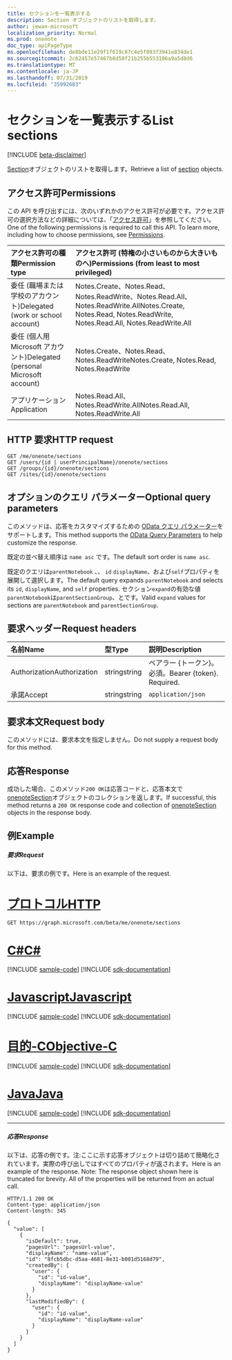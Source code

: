 ```yaml
---
title: セクションを一覧表示する
description: Section オブジェクトのリストを取得します。
author: jewan-microsoft
localization_priority: Normal
ms.prod: onenote
doc_type: apiPageType
ms.openlocfilehash: de8bde11e29f1f619c87c4e5f093f3941e834de1
ms.sourcegitcommit: 2c62457e57467b8d50f21b255b553106a9a5d8d6
ms.translationtype: MT
ms.contentlocale: ja-JP
ms.lasthandoff: 07/31/2019
ms.locfileid: "35992683"
---
```

# <a name="list-sections"></a><span data-ttu-id="f2f05-103">セクションを一覧表示する</span><span class="sxs-lookup"><span data-stu-id="f2f05-103">List sections</span></span>

[!INCLUDE [beta-disclaimer](../../includes/beta-disclaimer.md)]

<span data-ttu-id="f2f05-104">[Section](../resources/onenotesection.md)オブジェクトのリストを取得します。</span><span class="sxs-lookup"><span data-stu-id="f2f05-104">Retrieve a list of [section](../resources/onenotesection.md) objects.</span></span>
## <a name="permissions"></a><span data-ttu-id="f2f05-105">アクセス許可</span><span class="sxs-lookup"><span data-stu-id="f2f05-105">Permissions</span></span>
<span data-ttu-id="f2f05-p101">この API を呼び出すには、次のいずれかのアクセス許可が必要です。アクセス許可の選択方法などの詳細については、「[アクセス許可](/graph/permissions-reference)」を参照してください。</span><span class="sxs-lookup"><span data-stu-id="f2f05-p101">One of the following permissions is required to call this API. To learn more, including how to choose permissions, see [Permissions](/graph/permissions-reference).</span></span>

|<span data-ttu-id="f2f05-108">アクセス許可の種類</span><span class="sxs-lookup"><span data-stu-id="f2f05-108">Permission type</span></span>      | <span data-ttu-id="f2f05-109">アクセス許可 (特権の小さいものから大きいものへ)</span><span class="sxs-lookup"><span data-stu-id="f2f05-109">Permissions (from least to most privileged)</span></span>              |
|:--------------------|:---------------------------------------------------------|
|<span data-ttu-id="f2f05-110">委任 (職場または学校のアカウント)</span><span class="sxs-lookup"><span data-stu-id="f2f05-110">Delegated (work or school account)</span></span> | <span data-ttu-id="f2f05-111">Notes.Create、Notes.Read、Notes.ReadWrite、Notes.Read.All、Notes.ReadWrite.All</span><span class="sxs-lookup"><span data-stu-id="f2f05-111">Notes.Create, Notes.Read, Notes.ReadWrite, Notes.Read.All, Notes.ReadWrite.All</span></span>    |
|<span data-ttu-id="f2f05-112">委任 (個人用 Microsoft アカウント)</span><span class="sxs-lookup"><span data-stu-id="f2f05-112">Delegated (personal Microsoft account)</span></span> | <span data-ttu-id="f2f05-113">Notes.Create、Notes.Read、Notes.ReadWrite</span><span class="sxs-lookup"><span data-stu-id="f2f05-113">Notes.Create, Notes.Read, Notes.ReadWrite</span></span>    |
|<span data-ttu-id="f2f05-114">アプリケーション</span><span class="sxs-lookup"><span data-stu-id="f2f05-114">Application</span></span> | <span data-ttu-id="f2f05-115">Notes.Read.All、Notes.ReadWrite.All</span><span class="sxs-lookup"><span data-stu-id="f2f05-115">Notes.Read.All, Notes.ReadWrite.All</span></span> |

## <a name="http-request"></a><span data-ttu-id="f2f05-116">HTTP 要求</span><span class="sxs-lookup"><span data-stu-id="f2f05-116">HTTP request</span></span>
<!-- { "blockType": "ignored" } -->
```http
GET /me/onenote/sections
GET /users/{id | userPrincipalName}/onenote/sections
GET /groups/{id}/onenote/sections
GET /sites/{id}/onenote/sections
```
## <a name="optional-query-parameters"></a><span data-ttu-id="f2f05-117">オプションのクエリ パラメーター</span><span class="sxs-lookup"><span data-stu-id="f2f05-117">Optional query parameters</span></span>
<span data-ttu-id="f2f05-118">このメソッドは、応答をカスタマイズするための [OData クエリ パラメーター](https://developer.microsoft.com/graph/docs/concepts/query_parameters)をサポートします。</span><span class="sxs-lookup"><span data-stu-id="f2f05-118">This method supports the [OData Query Parameters](https://developer.microsoft.com/graph/docs/concepts/query_parameters) to help customize the response.</span></span>

<span data-ttu-id="f2f05-119">既定の並べ替え順序は `name asc` です。</span><span class="sxs-lookup"><span data-stu-id="f2f05-119">The default sort order is `name asc`.</span></span>

<span data-ttu-id="f2f05-120">既定のクエリは`parentNotebook` 、、 `id` `displayName`、および`self`プロパティを展開して選択します。</span><span class="sxs-lookup"><span data-stu-id="f2f05-120">The default query expands `parentNotebook` and selects its `id`, `displayName`, and `self` properties.</span></span> <span data-ttu-id="f2f05-121">セクション`expand`の有効な値`parentNotebook`は`parentSectionGroup`、とです。</span><span class="sxs-lookup"><span data-stu-id="f2f05-121">Valid `expand` values for sections are `parentNotebook` and `parentSectionGroup`.</span></span>

## <a name="request-headers"></a><span data-ttu-id="f2f05-122">要求ヘッダー</span><span class="sxs-lookup"><span data-stu-id="f2f05-122">Request headers</span></span>
| <span data-ttu-id="f2f05-123">名前</span><span class="sxs-lookup"><span data-stu-id="f2f05-123">Name</span></span>       | <span data-ttu-id="f2f05-124">型</span><span class="sxs-lookup"><span data-stu-id="f2f05-124">Type</span></span> | <span data-ttu-id="f2f05-125">説明</span><span class="sxs-lookup"><span data-stu-id="f2f05-125">Description</span></span>|
|:-----------|:------|:----------|
| <span data-ttu-id="f2f05-126">Authorization</span><span class="sxs-lookup"><span data-stu-id="f2f05-126">Authorization</span></span>  | <span data-ttu-id="f2f05-127">string</span><span class="sxs-lookup"><span data-stu-id="f2f05-127">string</span></span>  | <span data-ttu-id="f2f05-p103">ベアラー {トークン}。必須。</span><span class="sxs-lookup"><span data-stu-id="f2f05-p103">Bearer {token}. Required.</span></span> |
| <span data-ttu-id="f2f05-130">承諾</span><span class="sxs-lookup"><span data-stu-id="f2f05-130">Accept</span></span> | <span data-ttu-id="f2f05-131">string</span><span class="sxs-lookup"><span data-stu-id="f2f05-131">string</span></span> | `application/json` |

## <a name="request-body"></a><span data-ttu-id="f2f05-132">要求本文</span><span class="sxs-lookup"><span data-stu-id="f2f05-132">Request body</span></span>
<span data-ttu-id="f2f05-133">このメソッドには、要求本文を指定しません。</span><span class="sxs-lookup"><span data-stu-id="f2f05-133">Do not supply a request body for this method.</span></span>

## <a name="response"></a><span data-ttu-id="f2f05-134">応答</span><span class="sxs-lookup"><span data-stu-id="f2f05-134">Response</span></span>

<span data-ttu-id="f2f05-135">成功した場合、このメソッド`200 OK`は応答コードと、応答本文で[onenoteSection](../resources/onenotesection.md)オブジェクトのコレクションを返します。</span><span class="sxs-lookup"><span data-stu-id="f2f05-135">If successful, this method returns a `200 OK` response code and collection of [onenoteSection](../resources/onenotesection.md) objects in the response body.</span></span>
## <a name="example"></a><span data-ttu-id="f2f05-136">例</span><span class="sxs-lookup"><span data-stu-id="f2f05-136">Example</span></span>
##### <a name="request"></a><span data-ttu-id="f2f05-137">要求</span><span class="sxs-lookup"><span data-stu-id="f2f05-137">Request</span></span>
<span data-ttu-id="f2f05-138">以下は、要求の例です。</span><span class="sxs-lookup"><span data-stu-id="f2f05-138">Here is an example of the request.</span></span>

# <a name="httptabhttp"></a>[<span data-ttu-id="f2f05-139">プロトコル</span><span class="sxs-lookup"><span data-stu-id="f2f05-139">HTTP</span></span>](#tab/http)
<!-- {
  "blockType": "request",
  "name": "onenote_get_sections"
}-->
```http
GET https://graph.microsoft.com/beta/me/onenote/sections
```
# <a name="ctabcsharp"></a>[<span data-ttu-id="f2f05-140">C#</span><span class="sxs-lookup"><span data-stu-id="f2f05-140">C#</span></span>](#tab/csharp)
[!INCLUDE [sample-code](../includes/snippets/csharp/onenote-get-sections-csharp-snippets.md)]
[!INCLUDE [sdk-documentation](../includes/snippets/snippets-sdk-documentation-link.md)]

# <a name="javascripttabjavascript"></a>[<span data-ttu-id="f2f05-141">Javascript</span><span class="sxs-lookup"><span data-stu-id="f2f05-141">Javascript</span></span>](#tab/javascript)
[!INCLUDE [sample-code](../includes/snippets/javascript/onenote-get-sections-javascript-snippets.md)]
[!INCLUDE [sdk-documentation](../includes/snippets/snippets-sdk-documentation-link.md)]

# <a name="objective-ctabobjc"></a>[<span data-ttu-id="f2f05-142">目的-C</span><span class="sxs-lookup"><span data-stu-id="f2f05-142">Objective-C</span></span>](#tab/objc)
[!INCLUDE [sample-code](../includes/snippets/objc/onenote-get-sections-objc-snippets.md)]
[!INCLUDE [sdk-documentation](../includes/snippets/snippets-sdk-documentation-link.md)]

# <a name="javatabjava"></a>[<span data-ttu-id="f2f05-143">Java</span><span class="sxs-lookup"><span data-stu-id="f2f05-143">Java</span></span>](#tab/java)
[!INCLUDE [sample-code](../includes/snippets/java/onenote-get-sections-java-snippets.md)]
[!INCLUDE [sdk-documentation](../includes/snippets/snippets-sdk-documentation-link.md)]

---

##### <a name="response"></a><span data-ttu-id="f2f05-144">応答</span><span class="sxs-lookup"><span data-stu-id="f2f05-144">Response</span></span>
<span data-ttu-id="f2f05-p104">以下は、応答の例です。注:ここに示す応答オブジェクトは切り詰めて簡略化されています。実際の呼び出しではすべてのプロパティが返されます。</span><span class="sxs-lookup"><span data-stu-id="f2f05-p104">Here is an example of the response. Note: The response object shown here is truncated for brevity. All of the properties will be returned from an actual call.</span></span>
<!-- {
  "blockType": "response",
  "truncated": true,
  "@odata.type": "microsoft.graph.onenoteSection",
  "isCollection": true
} -->
```http
HTTP/1.1 200 OK
Content-type: application/json
Content-length: 345

{
  "value": [
    {
      "isDefault": true,
      "pagesUrl": "pagesUrl-value",
      "displayName": "name-value",
      "id": "8fcb5dbc-d5aa-4681-8e31-b001d5168d79",
      "createdBy": {
        "user": {
          "id": "id-value",
          "displayName": "displayName-value"
        }
      },
      "lastModifiedBy": {
        "user": {
          "id": "id-value",
          "displayName": "displayName-value"
        }
      }
    }
  ]
}
```

<!-- uuid: 8fcb5dbc-d5aa-4681-8e31-b001d5168d79
2015-10-25 14:57:30 UTC -->
<!--
{
  "type": "#page.annotation",
  "description": "List sections",
  "keywords": "",
  "section": "documentation",
  "tocPath": "",
  "suppressions": [
  ]
}
-->
